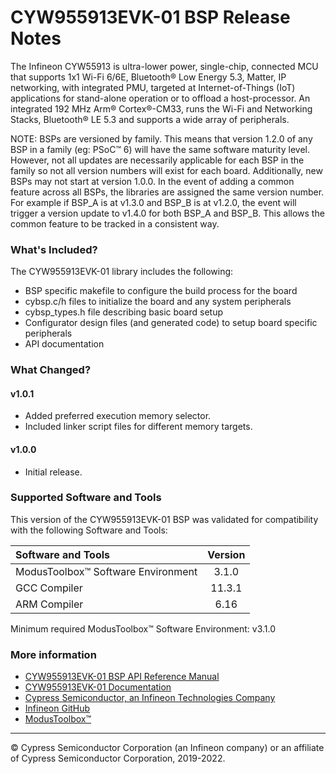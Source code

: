 # CYW955913EVK-01 BSP Release Notes
The Infineon CYW55913 is ultra-lower power, single-chip, connected MCU that supports 1x1 Wi-Fi 6/6E,  Bluetooth® Low Energy 5.3, Matter, IP networking, with integrated PMU, targeted at Internet-of-Things (IoT) applications for stand-alone operation or to offload a host-processor. An integrated 192 MHz Arm® Cortex®-CM33,  runs the Wi-Fi and Networking Stacks, Bluetooth® LE 5.3 and supports a wide array of peripherals. 

NOTE: BSPs are versioned by family. This means that version 1.2.0 of any BSP in a family (eg: PSoC™ 6) will have the same software maturity level. However, not all updates are necessarily applicable for each BSP in the family so not all version numbers will exist for each board. Additionally, new BSPs may not start at version 1.0.0. In the event of adding a common feature across all BSPs, the libraries are assigned the same version number. For example if BSP_A is at v1.3.0 and BSP_B is at v1.2.0, the event will trigger a version update to v1.4.0 for both BSP_A and BSP_B. This allows the common feature to be tracked in a consistent way.

### What's Included?
The CYW955913EVK-01 library includes the following:
* BSP specific makefile to configure the build process for the board
* cybsp.c/h files to initialize the board and any system peripherals
* cybsp_types.h file describing basic board setup
* Configurator design files (and generated code) to setup board specific peripherals
* API documentation

### What Changed?
#### v1.0.1
* Added preferred execution memory selector.
* Included linker script files for different memory targets. 
#### v1.0.0
* Initial release.

### Supported Software and Tools
This version of the CYW955913EVK-01 BSP was validated for compatibility with the following Software and Tools:

| Software and Tools                        | Version |
| :---                                      | :----:  |
| ModusToolbox™ Software Environment        | 3.1.0   |
| GCC Compiler                              | 11.3.1  |
| ARM Compiler                              | 6.16    |

Minimum required ModusToolbox™ Software Environment: v3.1.0

### More information
* [CYW955913EVK-01 BSP API Reference Manual][api]
* [CYW955913EVK-01 Documentation](http://www.infineon.com/CYW955913EVK)
* [Cypress Semiconductor, an Infineon Technologies Company](http://www.cypress.com)
* [Infineon GitHub](https://github.com/infineon)
* [ModusToolbox™](https://www.cypress.com/products/modustoolbox-software-environment)

[api]: https://infineon.github.io/TARGET_CYW955913EVK-01/html/modules.html

---
© Cypress Semiconductor Corporation (an Infineon company) or an affiliate of Cypress Semiconductor Corporation, 2019-2022.